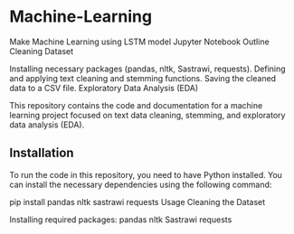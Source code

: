 # Machine-Learning
Make Machine Learning using LSTM model
Jupyter Notebook Outline
Cleaning Dataset

Installing necessary packages (pandas, nltk, Sastrawi, requests).
Defining and applying text cleaning and stemming functions.
Saving the cleaned data to a CSV file.
Exploratory Data Analysis (EDA)

This repository contains the code and documentation for a machine learning project focused on text data cleaning, stemming, and exploratory data analysis (EDA).

## Installation

To run the code in this repository, you need to have Python installed. You can install the necessary dependencies using the following command:

pip install pandas nltk sastrawi requests
Usage
Cleaning the Dataset

Installing required packages:
pandas
nltk
Sastrawi
requests

